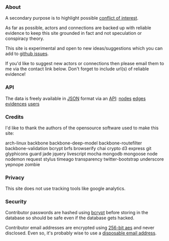 ### About
A secondary purpose is to highlight possible [conflict of interest][coi].

As far as possible, actors and connections are backed up with reliable evidence
to keep this site grounded in fact and not speculation or conspiracy theory.

This site is experimental and open to new ideas/suggestions which
you can add to [github issues][issues].

If you'd like to suggest new actors or connections then please email
them to me via the contact link below.
Don't forget to include url(s) of reliable evidence!

### API

The data is freely available in [JSON] format via an [API]:
[nodes](http://wdts.eu01.aws.af.cm/api/nodes)
[edges](http://wdts.eu01.aws.af.cm/api/edges)
[evidences](http://wdts.eu01.aws.af.cm/api/evidences)
[users](http://wdts.eu01.aws.af.cm/api/users)

### Credits

I'd like to thank the authors of the opensource software used to make this site:

arch-linux
backbone
backbone-deep-model
backbone-routefilter
backbone-validation
bcrypt
brfs
browserify
chai
crypto
d3
express
git
glyphicons
guard
jade
jquery
livescript
mocha
mongodb
mongoose
node
nodemon
request
stylus
timeago
transparency
twitter-bootstrap
underscore
yepnope
zombie

### Privacy

This site does not use tracking tools like google analytics.

### Security

Contributor passwords are hashed using [bcrypt] before storing in the
database so should be safe even if the database gets hacked.

Contributor email addresses are encrypted using [256-bit aes][aes]
and never disclosed. Even so, it's probably wise to
use a [disposable email address][disp-email].

[aes]:       http://en.wikipedia.org/wiki/Advanced_Encryption_Standard
[api]:       http://en.wikipedia.org/wiki/Application_programming_interface
[bcrypt]:    https://github.com/ncb000gt/node.bcrypt.js
[beta]:      https://en.wikipedia.org/wiki/Software_release_life_cycle
[coi]:       http://en.wikipedia.org/wiki/Conflict_of_interest
[disp-email]:http://en.wikipedia.org/wiki/Disposable_e-mail_address
[issues]:    https://github.com/dizzib/WhoDoTheyServe.com/issues
[json]:      http://en.wikipedia.org/wiki/Json

